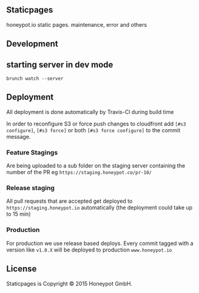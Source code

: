 Staticpages
----------

honeypot.io static pages. maintenance, error and others


Development
-----------

## starting server in dev mode

```shell
brunch watch --server
```

Deployment
----------

All deployment is done automatically by Travis-CI during build time

In order to reconfigure S3 or force push changes to cloudfront
add `[#s3 configure]`, `[#s3 force]` or both `[#s3 force configure]`
to the commit message.

### Feature Stagings

Are being uploaded to a sub folder on the staging server containing
the number of the PR eg `https://staging.honeypot.co/pr-10/`

### Release staging

All pull requests that are accepted get deployed to `https://staging.honeypot.io`
automatically (the deployment could take up to 15 min)

### Production

For production we use release based deploys. Every commit tagged with
a version like `v1.0.X` will be deployed to production `www.honeypot.io`

License
-------

Staticpages is Copyright © 2015 Honeypot GmbH.
